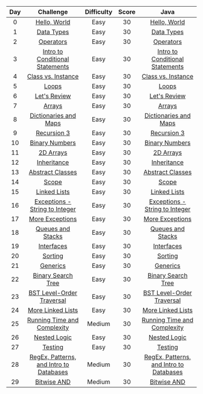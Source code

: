 |  Day  |                Challenge                | Difficulty | Score |                                                         Java                                                         |
| :---: | :-------------------------------------: | :--------: | :---: | :------------------------------------------------------------------------------------------------------------------: |
|   0   |              [Hello, World](https://www.hackerrank.com/challenges/30-hello-world/problem)               |    Easy    |  30   |                   [Hello, World](https://github.com/ahmedali20/HackerRankSolutions/blob/main/30%20Days%20of%20Code/Java/01%20-%20Day%200%20-%20Hello%2C%20World.java)                   |
|   1   |              [Data Types](https://www.hackerrank.com/challenges/30-data-types/problem)                 |    Easy    |  30   |                   [Data Types](https://github.com/ahmedali20/HackerRankSolutions/blob/main/30%20Days%20of%20Code/Java/02%20-%20Day%201%20-%20Data%20Types.java)                   |
|   2   |              [Operators](https://www.hackerrank.com/challenges/30-operators/problem)                 |    Easy    |  30   |                   [Operators](https://github.com/ahmedali20/HackerRankSolutions/blob/main/30%20Days%20of%20Code/Java/03%20-%20Day%202%20-%20Operators.java)                   |
|   3   |              [Intro to Conditional Statements](https://www.hackerrank.com/challenges/30-conditional-statements)                 |    Easy    |  30   |                   [Intro to Conditional Statements](https://github.com/ahmedali20/HackerRankSolutions/blob/main/30%20Days%20of%20Code/Java/04%20-%20Day%203%20-Intro%20to%20Conditional%20Statements.java)                   |
|   4   |              [Class vs. Instance](https://www.hackerrank.com/challenges/30-class-vs-instance/problem)                 |    Easy    |  30   |                   [Class vs. Instance](https://github.com/ahmedali20/HackerRankSolutions/blob/main/30%20Days%20of%20Code/Java/05%20-%20Day%204%20-%20Class%20vs.%20Instance.java)                   |
|   5   |              [Loops](https://www.hackerrank.com/challenges/30-loops/problem)                 |    Easy    |  30   |                   [Loops](https://github.com/ahmedali20/HackerRankSolutions/blob/main/30%20Days%20of%20Code/Java/06%20-%20Day%205%20-%20Loops.java)                   |
|   6   |              [Let's Review](https://www.hackerrank.com/challenges/30-review-loop/problem)                 |    Easy    |  30   |                   [Let's Review](https://github.com/ahmedali20/HackerRankSolutions/blob/main/30%20Days%20of%20Code/Java/07%20-%20Day%206%20-%20Let's%20Review.java)                   |
|   7   |              [Arrays](https://www.hackerrank.com/challenges/30-arrays/problem)                 |    Easy    |  30   |                   [Arrays](https://github.com/ahmedali20/HackerRankSolutions/blob/main/30%20Days%20of%20Code/Java/08%20-%20Day%207%20-%20Arrays.java)                   |
|   8   |              [Dictionaries and Maps](https://www.hackerrank.com/challenges/30-dictionaries-and-maps/problem)                 |    Easy    |  30   |                   [Dictionaries and Maps](https://github.com/ahmedali20/HackerRankSolutions/blob/main/30%20Days%20of%20Code/Java/09%20-%20Day%208%20-%20Dictionaries%20and%20Maps.java)                   |
|   9   |              [Recursion 3](https://www.hackerrank.com/challenges/30-recursion/problem)                 |    Easy    |  30   |                   [Recursion 3](https://github.com/ahmedali20/HackerRankSolutions/blob/main/30%20Days%20of%20Code/Java/10%20-%20Day%209%20-%20Recursion%203.java)                   |
|   10   |              [Binary Numbers](https://www.hackerrank.com/challenges/30-binary-numbers/problem)                 |    Easy    |  30   |                   [Binary Numbers](https://github.com/ahmedali20/HackerRankSolutions/blob/main/30%20Days%20of%20Code/Java/11%20-%20Day%2010%20-%20Binary%20Numbers.java)                   |
|   11   |              [2D Arrays](https://www.hackerrank.com/challenges/30-2d-arrays/problem)                 |    Easy    |  30   |                   [2D Arrays](https://github.com/ahmedali20/HackerRankSolutions/blob/main/30%20Days%20of%20Code/Java/12%20-%20Day%2011%20-%202D%20Arrays.java)                   |
|   12   |              [Inheritance](https://www.hackerrank.com/challenges/30-inheritance/problem)                 |    Easy    |  30   |                   [Inheritance](https://github.com/ahmedali20/HackerRankSolutions/blob/main/30%20Days%20of%20Code/Java/13%20-%20Day%2012%20-%20Inheritance.java)                   |
|   13   |              [Abstract Classes](https://www.hackerrank.com/challenges/30-abstract-classes/problem)                 |    Easy    |  30   |                   [Abstract Classes](https://github.com/ahmedali20/HackerRankSolutions/blob/main/30%20Days%20of%20Code/Java/14%20-%20Day%2013%20-%20Abstract%20Classes.java)                   |
|   14   |              [Scope](https://www.hackerrank.com/challenges/30-scope/problem)                 |    Easy    |  30   |                   [Scope](https://github.com/ahmedali20/HackerRankSolutions/blob/main/30%20Days%20of%20Code/Java/15%20-%20Day%2014%20-%20Scope.java)                   |
|   15   |              [Linked Lists](https://www.hackerrank.com/challenges/30-linked-list/problem)                 |    Easy    |  30   |                   [Linked Lists](https://github.com/ahmedali20/HackerRankSolutions/blob/main/30%20Days%20of%20Code/Java/16%20-%20Day%2015%20-%20Linked%20List.java)                   |
|   16   |              [Exceptions - String to Integer](https://www.hackerrank.com/challenges/30-exceptions-string-to-integer/problem)                 |    Easy    |  30   |                   [Exceptions - String to Integer](https://github.com/ahmedali20/HackerRankSolutions/blob/main/30%20Days%20of%20Code/Java/17%20-%20Day%2016%20-%20Exceptions%20-%20String%20to%20Integer.java)                   |
|   17   |              [More Exceptions](https://www.hackerrank.com/challenges/30-more-exceptions/problem)                 |    Easy    |  30   |                   [More Exceptions](https://github.com/ahmedali20/HackerRankSolutions/blob/main/30%20Days%20of%20Code/Java/18%20-%20Day%2017%20-%20More%20Exceptions.java)                   |
|   18   |              [Queues and Stacks](https://www.hackerrank.com/challenges/30-queues-stacks/problem)                 |    Easy    |  30   |                   [Queues and Stacks](https://github.com/ahmedali20/HackerRankSolutions/blob/main/30%20Days%20of%20Code/Java/19%20-%20Day%2018%20-%20Queues%20and%20Stacks.java)                   |
|   19   |              [Interfaces](https://www.hackerrank.com/challenges/30-interfaces/problem)                 |    Easy    |  30   |                   [Interfaces](https://github.com/ahmedali20/HackerRankSolutions/blob/main/30%20Days%20of%20Code/Java/20%20-%20Day%2019%20-%20Interfacers.java)                   |
|   20   |              [Sorting](https://www.hackerrank.com/challenges/30-sorting/problem)                 |    Easy    |  30   |                   [Sorting](https://github.com/ahmedali20/HackerRankSolutions/blob/main/30%20Days%20of%20Code/Java/21%20-%20Day%2020%20-%20Sorting.java)                   |
|   21   |              [Generics](https://www.hackerrank.com/challenges/30-generics/problem)                 |    Easy    |  30   |                   [Generics](https://github.com/ahmedali20/HackerRankSolutions/blob/main/30%20Days%20of%20Code/Java/22%20-%20Day%2021%20-%20Generics.java)                   |
|   22   |              [Binary Search Tree](https://www.hackerrank.com/challenges/30-binary-search-trees/problem)                 |    Easy    |  30   |                   [Binary Search Tree](https://github.com/ahmedali20/HackerRankSolutions/blob/main/30%20Days%20of%20Code/Java/23%20-%20Day%2022%20-%20Binary%20Search%20Tree.java)                   |
|   23   |              [BST Level-Order Traversal](https://www.hackerrank.com/challenges/30-binary-trees/problem)                 |    Easy    |  30   |                   [BST Level-Order Traversal](https://github.com/ahmedali20/HackerRankSolutions/blob/main/30%20Days%20of%20Code/Java/24%20-%20Day%2023%20-%20BST%20Level-Order%20Traversal.java)                   |
|   24   |              [More Linked Lists](https://www.hackerrank.com/challenges/30-linked-list-deletion/problem)                 |    Easy    |  30   |                   [More Linked Lists](https://github.com/ahmedali20/HackerRankSolutions/blob/main/30%20Days%20of%20Code/Java/25%20-%20Day%2024%20-%20More%20Linked%20Lists.java)                   |
|   25   |              [Running Time and Complexity](https://www.hackerrank.com/challenges/30-running-time-and-complexity/problem)                 |    Medium    |  30   |                   [Running Time and Complexity](https://github.com/ahmedali20/HackerRankSolutions/blob/main/30%20Days%20of%20Code/Java/26%20-%20Day%2025%20-%20Running%20Time%20and%20Complexity.java)                   |
|   26   |              [Nested Logic](https://www.hackerrank.com/challenges/30-nested-logic/problem)                 |    Easy    |  30   |                   [Nested Logic](https://github.com/ahmedali20/HackerRankSolutions/blob/main/30%20Days%20of%20Code/Java/27%20-%20Day%2026%20-%20Nested%20Logic.java)                   |
|   27   |              [Testing](https://www.hackerrank.com/challenges/30-testing/problem)                 |    Easy    |  30   |                   [Testing](https://github.com/ahmedali20/HackerRankSolutions/blob/main/30%20Days%20of%20Code/Java/28%20-%20Day%2027%20-%20Testing.java)                   |
|   28   |              [RegEx, Patterns, and Intro to Databases](https://www.hackerrank.com/challenges/30-regex-patterns/problem)                 |    Medium    |  30   |                   [RegEx, Patterns, and Intro to Databases](https://github.com/ahmedali20/HackerRankSolutions/blob/main/30%20Days%20of%20Code/Java/29%20-%20Day%2028%20-%20RegEx,%20Patterns,%20and%20Intro%20to%20Databases.java)                   |
|   29   |              [Bitwise AND](https://www.hackerrank.com/challenges/30-bitwise-and/problem)                 |    Medium    |  30   |                   [Bitwise AND](https://github.com/ahmedali20/HackerRankSolutions/blob/main/30%20Days%20of%20Code/Java/30%20-%20Day%2029%20-%20Bitwise%20AND.java)                   |
